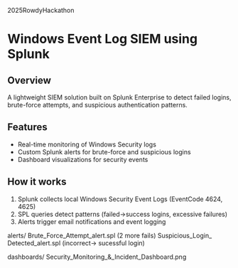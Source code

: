 2025RowdyHackathon
# Windows Event Log SIEM using Splunk

## Overview
A lightweight SIEM solution built on Splunk Enterprise to detect failed logins, brute-force attempts, and suspicious authentication patterns.

## Features
- Real-time monitoring of Windows Security logs
- Custom Splunk alerts for brute-force and suspicious logins
- Dashboard visualizations for security events

## How it works
1. Splunk collects local Windows Security Event Logs (EventCode 4624, 4625)
2. SPL queries detect patterns (failed→success logins, excessive failures)
3. Alerts trigger email notifications and event logging

alerts/
   Brute_Force_Attempt_alert.spl (2 more fails)
   Suspicious_Login_ Detected_alert.spl (incorrect-> sucessful login)
   
 dashboards/
   Security_Monitoring_&_Incident_Dashboard.png
